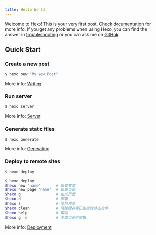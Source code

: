 ```yaml
---
title: Hello World
---
```

Welcome to [Hexo](https://hexo.io/)! This is your very first post. Check [documentation](https://hexo.io/docs/) for more info. If you get any problems when using Hexo, you can find the answer in [troubleshooting](https://hexo.io/docs/troubleshooting.html) or you can ask me on [GitHub](https://github.com/hexojs/hexo/issues).

## Quick Start

### Create a new post

``` bash
$ hexo new "My New Post"
```

More info: [Writing](https://hexo.io/docs/writing.html)

### Run server

``` bash
$ hexo server
```

More info: [Server](https://hexo.io/docs/server.html)

### Generate static files

``` bash
$ hexo generate
```

More info: [Generating](https://hexo.io/docs/generating.html)

### Deploy to remote sites

``` bash
$ hexo deploy
```

``` bash
$ hexo deploy
$hexo new "name"       # 新建文章
$hexo new page "name"  # 新建页面
$hexo g                # 生成页面
$hexo d                # 部署
$hexo s                # 本地预览
$hexo clean            # 清除缓存和已生成的静态文件
$hexo help             # 帮助
$hexo g -d             # 生成页面并部署
```

More info: [Deployment](https://hexo.io/docs/one-command-deployment.html)
